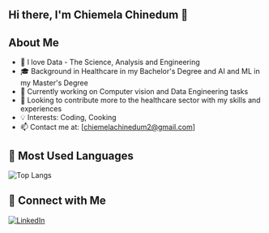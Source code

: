 ## Hi there, I'm Chiemela Chinedum 👋


## About Me
- 💼 I love Data - The Science, Analysis and Engineering
- 🎓 Background in Healthcare in my Bachelor's Degree and AI and ML in my Master's Degree
- 🌱 Currently working on Computer vision and Data Engineering tasks
- 👯 Looking to contribute more to the healthcare sector with my skills and experiences
- 💡 Interests: Coding, Cooking
- 📫 Contact me at: [chiemelachinedum2@gmail.com]

## 🚀 Most Used Languages
![Top Langs](https://github-readme-stats.vercel.app/api/top-langs/?username=Chiemela-tech&layout=compact)

## 🔗 Connect with Me
[![LinkedIn](https://img.shields.io/badge/LinkedIn-blue?style=flat-square&logo=linkedin)](https://linkedin.com/in/chiemelachinedum)
